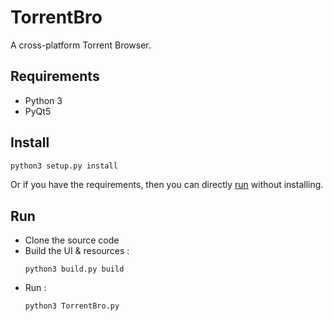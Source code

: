 # TorrentBro

A cross-platform Torrent Browser.

## Requirements

* Python 3
* PyQt5

## Install

```bash
python3 setup.py install
```

Or if you have the requirements, then you can directly [run](#run) without installing.

## Run

* Clone the source code
* Build the UI & resources :
  ```
  python3 build.py build
  ```
* Run :
  ```
  python3 TorrentBro.py
  ```
